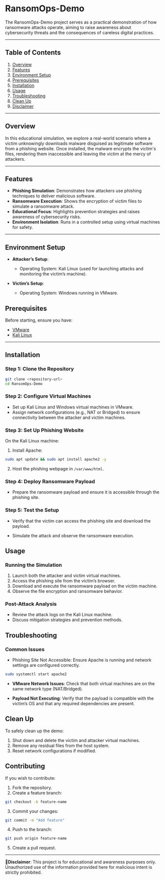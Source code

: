 # RansomOps-Demo

The RansomOps-Demo project serves as a practical demonstration of how ransomware attacks operate, aiming to raise awareness about cybersecurity threats and the consequences of careless digital practices.

---

## Table of Contents

1. [Overview](#overview)
2. [Features](#features)
3. [Environment Setup](#environment-setup)
4. [Prerequisites](#prerequisites)
5. [Installation](#installation)
6. [Usage](#usage)
7. [Troubleshooting](#troubleshooting)
8. [Clean Up](#clean-up)
9. [Disclaimer](#disclaimer)
---

## Overview

In this educational simulation, we explore a real-world scenario where a victim unknowingly downloads malware disguised as legitimate software from a phishing website. Once installed, the malware encrypts the victim's files, rendering them inaccessible and leaving the victim at the mercy of attackers.

---
## Features

- **Phishing Simulation**: Demonstrates how attackers use phishing techniques to deliver malicious software.
- **Ransomware Execution**: Shows the encryption of victim files to simulate a ransomware attack.
- **Educational Focus**:  Highlights prevention strategies and raises awareness of cybersecurity risks.
- **Environment Isolation**: Runs in a controlled setup using virtual machines for safety.

---
## Environment Setup 

- **Attacker’s Setup**:  
  - Operating System: Kali Linux (used for launching attacks and monitoring the victim’s machine).  

- **Victim’s Setup**:  
  - Operating System: Windows running in VMware. 




## Prerequisites

Before starting, ensure you have:
- [VMware](https://www.vmware.com/products/desktop-hypervisor/workstation-and-fusion)
- [Kali Linux](https://www.kali.org/get-kali/#kali-platforms) 


---

## Installation

### **Step 1: Clone the Repository**
```bash
git clone <repository-url>
cd RansomOps-Demo
`````

### Step 2: Configure Virtual Machines
- Set up Kali Linux and Windows virtual machines in VMware.
- Assign network configurations (e.g., NAT or Bridged) to ensure connectivity between the attacker and victim machines.

### Step 3:  Set Up Phishing Website
On the Kali Linux machine:
1. Install Apache:
```bash
sudo apt update && sudo apt install apache2 -y
`````
2. Host the phishing webpage in `/var/www/html`.

### Step 4: Deploy Ransomware Payload
- Prepare the ransomware payload and ensure it is accessible through the phishing site.

### Step 5: Test the Setup
- Verify that the victim can access the phishing site and download the payload.

- Simulate the attack and observe the ransomware execution.


## Usage
### Running the Simulation
1. Launch both the attacker and victim virtual machines.
2. Access the phishing site from the victim’s browser.
3. Download and execute the ransomware payload on the victim machine.
4. Observe the file encryption and ransomware behavior.

### Post-Attack Analysis
- Review the attack logs on the Kali Linux machine.
- Discuss mitigation strategies and prevention methods.

## Troubleshooting
### Common Issues
- Phishing Site Not Accessible: Ensure Apache is running and network settings are configured correctly.
```bash
sudo systemctl start apache2
`````


- **VMware Network Issues**: Check that both virtual machines are on the same network type (NAT/Bridged).

- **Payload Not Executing**: Verify that the payload is compatible with the victim’s OS and that any required dependencies are present.


## Clean Up
To safely clean up the demo:
1. Shut down and delete the victim and attacker virtual machines.
2. Remove any residual files from the host system.
3. Reset network configurations if modified.


## Contributing
If you wish to contribute:

1. Fork the repository.
2. Create a feature branch:
```bash
git checkout -b feature-name
`````
3. Commit your changes:
```bash
git commit -m "Add feature"
`````
4. Push to the branch:
```bash
git push origin feature-name
`````
5. Create a pull request.

---
🚨**Disclaimer**: This project is for educational and awareness purposes only. Unauthorized use of the information provided here for malicious intent is strictly prohibited.